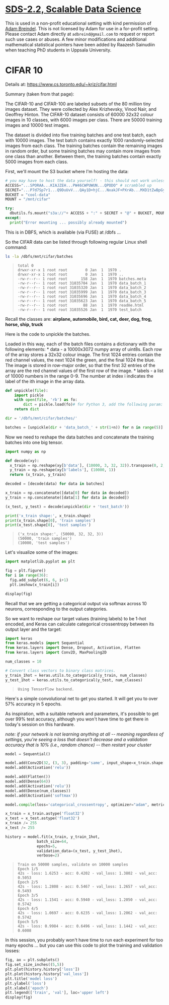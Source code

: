 [SDS-2.2, Scalable Data Science](https://lamastex.github.io/scalable-data-science/sds/2/2/)
===========================================================================================

This is used in a non-profit educational setting with kind permission of [Adam Breindel](https://www.linkedin.com/in/adbreind).
This is not licensed by Adam for use in a for-profit setting. Please contact Adam directly at `adbreind@gmail.com` to request or report such use cases or abuses.
A few minor modifications and additional mathematical statistical pointers have been added by Raazesh Sainudiin when teaching PhD students in Uppsala University.

CIFAR 10
========

Details at: https://www.cs.toronto.edu/~kriz/cifar.html

Summary (taken from that page):

The CIFAR-10 and CIFAR-100 are labeled subsets of the 80 million tiny images dataset. They were collected by Alex Krizhevsky, Vinod Nair, and Geoffrey Hinton. The CIFAR-10 dataset consists of 60000 32x32 colour images in 10 classes, with 6000 images per class. There are 50000 training images and 10000 test images.

The dataset is divided into five training batches and one test batch, each with 10000 images. The test batch contains exactly 1000 randomly-selected images from each class. The training batches contain the remaining images in random order, but some training batches may contain more images from one class than another. Between them, the training batches contain exactly 5000 images from each class.

First, we'll mount the S3 bucket where I'm hosting the data:

``` python
# you may have to host the data yourself! - this should not work unless you can descramble
ACCESS="...SPORAA...KIAJZEH...PW46CWPUWUN...QPODO" # scrambled up
SECRET="...P7d7Sp7r1...Q9DuUvV...QAy1D+hjC...NxakJF+PXrAb...MXD1tZwBpGyN...1Ns5r5n1" # scrambled up
BUCKET = "cool-data"
MOUNT = "/mnt/cifar"

try:
  dbutils.fs.mount("s3a://"+ ACCESS + ":" + SECRET + "@" + BUCKET, MOUNT)
except:
  print("Error mounting ... possibly already mounted")
```

This is in DBFS, which is available (via FUSE) at /dbfs ...

So the CIFAR data can be listed through following regular Linux shell command:

``` sh
ls -la /dbfs/mnt/cifar/batches
```

>     total 0
>     drwxr-xr-x 1 root root        0 Jan  1  1970 .
>     drwxr-xr-x 1 root root        0 Jan  1  1970 ..
>     -rw-r--r-- 1 root root      158 Jan  1  1970 batches.meta
>     -rw-r--r-- 1 root root 31035704 Jan  1  1970 data_batch_1
>     -rw-r--r-- 1 root root 31035320 Jan  1  1970 data_batch_2
>     -rw-r--r-- 1 root root 31035999 Jan  1  1970 data_batch_3
>     -rw-r--r-- 1 root root 31035696 Jan  1  1970 data_batch_4
>     -rw-r--r-- 1 root root 31035623 Jan  1  1970 data_batch_5
>     -rw-r--r-- 1 root root       88 Jan  1  1970 readme.html
>     -rw-r--r-- 1 root root 31035526 Jan  1  1970 test_batch

Recall the classes are: **airplane, automobile, bird, cat, deer, dog, frog, horse, ship, truck**

Here is the code to unpickle the batches.

Loaded in this way, each of the batch files contains a dictionary with the following elements:
\* data - a 10000x3072 numpy array of uint8s. Each row of the array stores a 32x32 colour image. The first 1024 entries contain the red channel values, the next 1024 the green, and the final 1024 the blue. The image is stored in row-major order, so that the first 32 entries of the array are the red channel values of the first row of the image.
\* labels - a list of 10000 numbers in the range 0-9. The number at index i indicates the label of the ith image in the array data.

``` python
def unpickle(file):
    import pickle
    with open(file, 'rb') as fo:
        dict = pickle.load(fo)# for Python 3, add the following param: encoding='bytes'
    return dict

dir = '/dbfs/mnt/cifar/batches/'

batches = [unpickle(dir + 'data_batch_' + str(1+n)) for n in range(5)]
```

Now we need to reshape the data batches and concatenate the training batches into one big tensor.

``` python
import numpy as np

def decode(xy):
  x_train = np.reshape(xy[b'data'], (10000, 3, 32, 32)).transpose(0, 2, 3, 1)
  y_train = np.reshape(xy[b'labels'], (10000, 1))
  return (x_train, y_train)

decoded = [decode(data) for data in batches]

x_train = np.concatenate([data[0] for data in decoded])
y_train = np.concatenate([data[1] for data in decoded])

(x_test, y_test) = decode(unpickle(dir + 'test_batch'))

print('x_train shape:', x_train.shape)
print(x_train.shape[0], 'train samples')
print(x_test.shape[0], 'test samples')
```

>     ('x_train shape:', (50000, 32, 32, 3))
>     (50000, 'train samples')
>     (10000, 'test samples')

Let's visualize some of the images:

``` python
import matplotlib.pyplot as plt

fig = plt.figure()
for i in range(36):
  fig.add_subplot(6, 6, i+1)
  plt.imshow(x_train[i])

display(fig)
```

Recall that we are getting a categorical output via softmax across 10 neurons, corresponding to the output categories.

So we want to reshape our target values (training labels) to be 1-hot encoded, and Keras can calculate categorical crossentropy between its output layer and the target:

``` python
import keras
from keras.models import Sequential
from keras.layers import Dense, Dropout, Activation, Flatten
from keras.layers import Conv2D, MaxPooling2D

num_classes = 10

# Convert class vectors to binary class matrices.
y_train_1hot = keras.utils.to_categorical(y_train, num_classes)
y_test_1hot = keras.utils.to_categorical(y_test, num_classes)
```

>     Using TensorFlow backend.

Here's a simple convolutional net to get you started. It will get you to over 57% accuracy in 5 epochs.

As inspiration, with a suitable network and parameters, it's possible to get over 99% test accuracy, although you won't have time to get there in today's session on this hardware.

*note: if your network is not learning anything at all -- meaning regardless of settings, you're seeing a loss that doesn't decrease and a validation accuracy that is 10% (i.e., random chance) -- then restart your cluster*

``` python
model = Sequential()

model.add(Conv2D(32, (3, 3), padding='same', input_shape=x_train.shape[1:]))
model.add(Activation('relu'))

model.add(Flatten())
model.add(Dense(64))
model.add(Activation('relu'))
model.add(Dense(num_classes))
model.add(Activation('softmax'))

model.compile(loss='categorical_crossentropy', optimizer="adam", metrics=['accuracy'])

x_train = x_train.astype('float32')
x_test = x_test.astype('float32')
x_train /= 255
x_test /= 255

history = model.fit(x_train, y_train_1hot,
              batch_size=64,
              epochs=5,
              validation_data=(x_test, y_test_1hot),
              verbose=2)
```

>     Train on 50000 samples, validate on 10000 samples
>     Epoch 1/5
>     42s - loss: 1.6253 - acc: 0.4202 - val_loss: 1.3802 - val_acc: 0.5053
>     Epoch 2/5
>     42s - loss: 1.2808 - acc: 0.5467 - val_loss: 1.2657 - val_acc: 0.5493
>     Epoch 3/5
>     42s - loss: 1.1541 - acc: 0.5940 - val_loss: 1.2050 - val_acc: 0.5742
>     Epoch 4/5
>     42s - loss: 1.0697 - acc: 0.6235 - val_loss: 1.2062 - val_acc: 0.5742
>     Epoch 5/5
>     42s - loss: 0.9984 - acc: 0.6496 - val_loss: 1.1442 - val_acc: 0.6008

In this session, you probably won't have time to run each experiment for too many epochs ... but you can use this code to plot the training and validation losses:

``` python
fig, ax = plt.subplots()
fig.set_size_inches((5,5))
plt.plot(history.history['loss'])
plt.plot(history.history['val_loss'])
plt.title('model loss')
plt.ylabel('loss')
plt.xlabel('epoch')
plt.legend(['train', 'val'], loc='upper left')
display(fig)
```